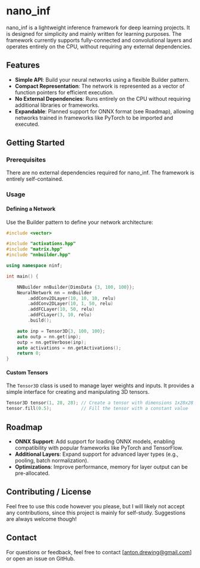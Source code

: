 # nano_inf

nano_inf is a lightweight inference framework for deep learning projects.
It is designed for simplicity and mainly written for learning purposes.
The framework currently supports fully-connected and convolutional layers and operates entirely on the CPU, without requiring any external dependencies.

## Features

- **Simple API**: Build your neural networks using a flexible Builder pattern.
- **Compact Representation**: The network is represented as a vector of function pointers for efficient execution.
- **No External Dependencies**: Runs entirely on the CPU without requiring additional libraries or frameworks.
- **Expandable**: Planned support for ONNX format (see Roadmap), allowing networks trained in frameworks like PyTorch to be imported and executed.

## Getting Started

### Prerequisites

There are no external dependencies required for nano_inf. The framework is entirely self-contained.

### Usage

#### Defining a Network

Use the Builder pattern to define your network architecture:

```cpp
#include <vector>

#include "activations.hpp"
#include "matrix.hpp"
#include "nnbuilder.hpp"

using namespace ninf;

int main() {

    NNBuilder nnBuilder{DimsData {3, 100, 100}};
    NeuralNetwork nn = nnBuilder
        .addConv2DLayer(10, 10, 10, relu)
        .addConv2DLayer(10, 1, 50, relu)
        .addFCLayer(10, 50, relu)
        .addFCLayer(3, 10, relu)
        .build();

    auto inp = Tensor3D{3, 100, 100};
    auto outp = nn.get(inp);
    outp = nn.getVerbose(inp);
    auto activations = nn.getActivations();
    return 0;
}

```

#### Custom Tensors

The `Tensor3D` class is used to manage layer weights and inputs. It provides a simple interface for creating and manipulating 3D tensors.

```cpp
Tensor3D tensor(1, 28, 28); // Create a tensor with dimensions 1x28x28
tensor.fill(0.5);           // Fill the tensor with a constant value
```

## Roadmap

- **ONNX Support**: Add support for loading ONNX models, enabling compatibility with popular frameworks like PyTorch and TensorFlow.
- **Additional Layers**: Expand support for advanced layer types (e.g., pooling, batch normalization).
- **Optimizations**: Improve performance, memory for layer output can be pre-allocated.

## Contributing / License

Feel free to use this code however you please, but I will likely not accept any contributions, since this project is mainly for self-study.
Suggestions are always welcome though!

## Contact

For questions or feedback, feel free to contact [anton.drewing@gmail.com] or open an issue on GitHub.
